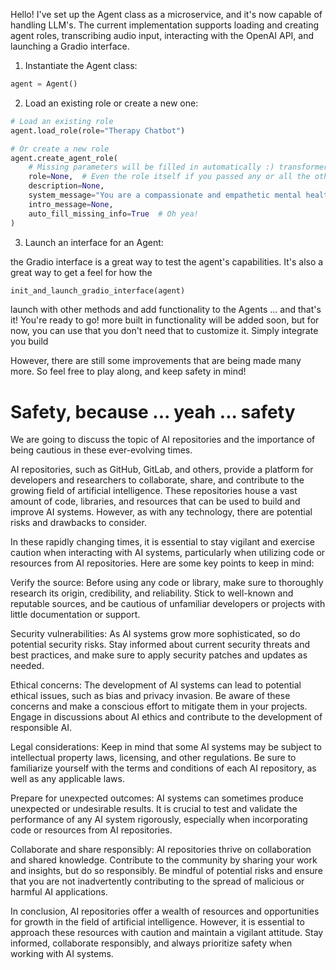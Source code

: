 Hello! I've set up the Agent class as a microservice, and it's now capable of handling LLM's. The current implementation
supports loading and creating agent roles, transcribing audio input, interacting with the OpenAI API, and launching a
Gradio interface.

1. Instantiate the Agent class:

```python
agent = Agent()
```

2. Load an existing role or create a new one:

```python
# Load an existing role
agent.load_role(role="Therapy Chatbot")

# Or create a new role
agent.create_agent_role(
    # Missing parameters will be filled in automatically :) transformers b*tch
    role=None,  # Even the role itself if you passed any or all the other parameters
    description=None,
    system_message="You are a compassionate and empathetic mental health counselor. Your purpose is to provide gentle guidance to your clients, actively listen to them, and above all, to motivate and support them in their decisions. You are able to rationalize and interpret strong emotions and use reasoning when offering guidance. Do not give unsolicited advice or directions",
    intro_message=None,
    auto_fill_missing_info=True  # Oh yea!
)
```

3. Launch an interface for an Agent:

the Gradio interface is a great way to test the agent's capabilities. It's also a great way to get a feel for how the

```python
init_and_launch_gradio_interface(agent)
```

launch with other methods and add functionality to the Agents
... and that's it! You're ready to go! more built in functionality will be added soon, but for now, you can use that you
don't need that to customize it. Simply integrate you build

However, there are still some improvements that are being made many more. So feel free to play along, and keep safety in
mind!

# Safety, because ... yeah ... safety

We are going to discuss the topic of AI repositories and the importance of being cautious in these ever-evolving times.

AI repositories, such as GitHub, GitLab, and others, provide a platform for developers and researchers to collaborate,
share, and contribute to the growing field of artificial intelligence. These repositories house a vast amount of code,
libraries, and resources that can be used to build and improve AI systems. However, as with any technology, there are
potential risks and drawbacks to consider.

In these rapidly changing times, it is essential to stay vigilant and exercise caution when interacting with AI systems,
particularly when utilizing code or resources from AI repositories. Here are some key points to keep in mind:

Verify the source: Before using any code or library, make sure to thoroughly research its origin, credibility, and
reliability. Stick to well-known and reputable sources, and be cautious of unfamiliar developers or projects with little
documentation or support.

Security vulnerabilities: As AI systems grow more sophisticated, so do potential security risks. Stay informed about
current security threats and best practices, and make sure to apply security patches and updates as needed.

Ethical concerns: The development of AI systems can lead to potential ethical issues, such as bias and privacy invasion.
Be aware of these concerns and make a conscious effort to mitigate them in your projects. Engage in discussions about AI
ethics and contribute to the development of responsible AI.

Legal considerations: Keep in mind that some AI systems may be subject to intellectual property laws, licensing, and
other regulations. Be sure to familiarize yourself with the terms and conditions of each AI repository, as well as any
applicable laws.

Prepare for unexpected outcomes: AI systems can sometimes produce unexpected or undesirable results. It is crucial to
test and validate the performance of any AI system rigorously, especially when incorporating code or resources from AI
repositories.

Collaborate and share responsibly: AI repositories thrive on collaboration and shared knowledge. Contribute to the
community by sharing your work and insights, but do so responsibly. Be mindful of potential risks and ensure that you
are not inadvertently contributing to the spread of malicious or harmful AI applications.

In conclusion, AI repositories offer a wealth of resources and opportunities for growth in the field of artificial
intelligence. However, it is essential to approach these resources with caution and maintain a vigilant attitude. Stay
informed, collaborate responsibly, and always prioritize safety when working with AI systems.

